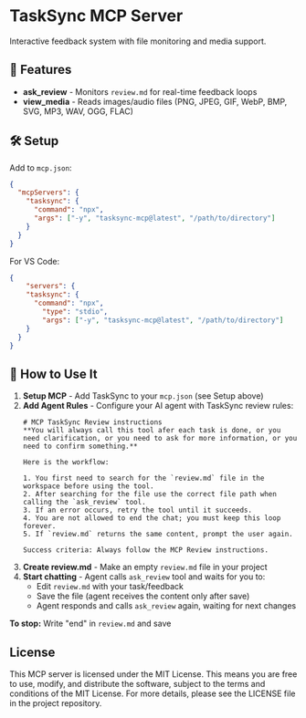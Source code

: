 # TaskSync MCP Server

Interactive feedback system with file monitoring and media support.

## 🌟 Features

- **ask_review** - Monitors `review.md` for real-time feedback loops
- **view_media** - Reads images/audio files (PNG, JPEG, GIF, WebP, BMP, SVG, MP3, WAV, OGG, FLAC)

## 🛠️ Setup

Add to `mcp.json`:
```json
{
  "mcpServers": {
    "tasksync": {
      "command": "npx",
      "args": ["-y", "tasksync-mcp@latest", "/path/to/directory"]
    }
  }
}
```

For VS Code:
```json
{
	"servers": {
    "tasksync": {
      "command": "npx",
		"type": "stdio",
      	"args": ["-y", "tasksync-mcp@latest", "/path/to/directory"]
    }
  }
}
```

## 📖 How to Use It

1. **Setup MCP** - Add TaskSync to your `mcp.json` (see Setup above)
2. **Add Agent Rules** - Configure your AI agent with TaskSync review rules:
   ```
   # MCP TaskSync Review instructions
   **You will always call this tool afer each task is done, or you need clarification, or you need to ask for more information, or you need to confirm something.**

   Here is the workflow:

   1. You first need to search for the `review.md` file in the workspace before using the tool.
   2. After searching for the file use the correct file path when calling the `ask_review` tool.
   3. If an error occurs, retry the tool until it succeeds.
   4. You are not allowed to end the chat; you must keep this loop forever.
   5. If `review.md` returns the same content, prompt the user again.

   Success criteria: Always follow the MCP Review instructions.
   ```
3. **Create review.md** - Make an empty `review.md` file in your project
4. **Start chatting** - Agent calls `ask_review` tool and waits for you to:
   - Edit `review.md` with your task/feedback
   - Save the file (agent receives the content only after save)
   - Agent responds and calls `ask_review` again, waiting for next changes

**To stop:** Write "end" in `review.md` and save

## License

This MCP server is licensed under the MIT License. This means you are free to use, modify, and distribute the software, subject to the terms and conditions of the MIT License. For more details, please see the LICENSE file in the project repository.









